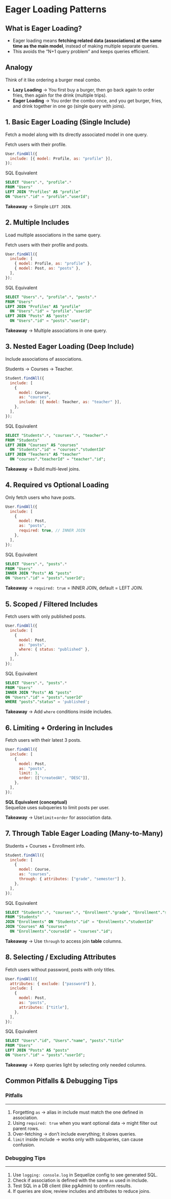 # Eager Loading Patterns

## What is Eager Loading?

- Eager loading means **fetching related data (associations) at the same time as the main model**, instead of making multiple separate queries.
- This avoids the “N+1 query problem” and keeps queries efficient.

## Analogy

Think of it like ordering a burger meal combo.

- **Lazy Loading** → You first buy a burger, then go back again to order fries, then again for the drink (multiple trips).
- **Eager Loading** → You order the combo once, and you get burger, fries, and drink together in one go (single query with joins).

## 1. Basic Eager Loading (Single Include)

Fetch a model along with its directly associated model in one query.

Fetch users with their profile.

```js
User.findAll({
  include: [{ model: Profile, as: "profile" }],
});
```

SQL Equivalent

```sql
SELECT "Users".*, "profile".*
FROM "Users"
LEFT JOIN "Profiles" AS "profile"
ON "Users"."id" = "profile"."userId";
```

**Takeaway** → Simple `LEFT JOIN`.

## 2. Multiple Includes

Load multiple associations in the same query.

Fetch users with their profile and posts.

```js
User.findAll({
  include: [
    { model: Profile, as: "profile" },
    { model: Post, as: "posts" },
  ],
});
```

SQL Equivalent

```sql
SELECT "Users".*, "profile".*, "posts".*
FROM "Users"
LEFT JOIN "Profiles" AS "profile"
  ON "Users"."id" = "profile"."userId"
LEFT JOIN "Posts" AS "posts"
  ON "Users"."id" = "posts"."userId";
```

**Takeaway** → Multiple associations in one query.

## 3. Nested Eager Loading (Deep Include)

Include associations of associations.

Students → Courses → Teacher.

```js
Student.findAll({
  include: [
    {
      model: Course,
      as: "courses",
      include: [{ model: Teacher, as: "teacher" }],
    },
  ],
});
```

SQL Equivalent

```sql
SELECT "Students".*, "courses".*, "teacher".*
FROM "Students"
LEFT JOIN "Courses" AS "courses"
  ON "Students"."id" = "courses"."studentId"
LEFT JOIN "Teachers" AS "teacher"
  ON "courses"."teacherId" = "teacher"."id";
```

**Takeaway** → Build multi-level joins.

## 4. Required vs Optional Loading

Only fetch users who have posts.

```js
User.findAll({
  include: [
    {
      model: Post,
      as: "posts",
      required: true, // INNER JOIN
    },
  ],
});
```

SQL Equivalent

```sql
SELECT "Users".*, "posts".*
FROM "Users"
INNER JOIN "Posts" AS "posts"
ON "Users"."id" = "posts"."userId";
```

**Takeaway** → `required: true` = INNER JOIN, default = LEFT JOIN.

## 5. Scoped / Filtered Includes

Fetch users with only published posts.

```js
User.findAll({
  include: [
    {
      model: Post,
      as: "posts",
      where: { status: "published" },
    },
  ],
});
```

SQL Equivalent

```sql
SELECT "Users".*, "posts".*
FROM "Users"
INNER JOIN "Posts" AS "posts"
ON "Users"."id" = "posts"."userId"
WHERE "posts"."status" = 'published';
```

**Takeaway** → Add `where` conditions inside includes.

## 6. Limiting + Ordering in Includes

Fetch users with their latest 3 posts.

```js
User.findAll({
  include: [
    {
      model: Post,
      as: "posts",
      limit: 3,
      order: [["createdAt", "DESC"]],
    },
  ],
});
```

**SQL Equivalent (conceptual)**<br/>
Sequelize uses subqueries to limit posts per user.

**Takeaway** → Use`limit`+`order` for association data.

## 7. Through Table Eager Loading (Many-to-Many)

Students + Courses + Enrollment info.

```js
Student.findAll({
  include: [
    {
      model: Course,
      as: "courses",
      through: { attributes: ["grade", "semester"] },
    },
  ],
});
```

SQL Equivalent

```sql
SELECT "Students".*, "courses".*, "Enrollment"."grade", "Enrollment"."semester"
FROM "Students"
JOIN "Enrollments" ON "Students"."id" = "Enrollments"."studentId"
JOIN "Courses" AS "courses"
  ON "Enrollments"."courseId" = "courses"."id";
```

**Takeaway** → Use `through` to access join **table** columns.

## 8. Selecting / Excluding Attributes

Fetch users without password, posts with only titles.

```js
User.findAll({
  attributes: { exclude: ["password"] },
  include: [
    {
      model: Post,
      as: "posts",
      attributes: ["title"],
    },
  ],
});
```

SQL Equivalent

```sql
SELECT "Users"."id", "Users"."name", "posts"."title"
FROM "Users"
LEFT JOIN "Posts" AS "posts"
ON "Users"."id" = "posts"."userId";
```

**Takeaway** → Keep queries light by selecting only needed columns.

## Common Pitfalls & Debugging Tips

### Pitfalls<hr/>

1. Forgetting `as` → alias in include must match the one defined in association.
2. Using `required: true` when you want optional data → might filter out parent rows.
3. Over-fetching → don’t include everything; it slows queries.
4. `limit` inside include → works only with subqueries, can cause confusion.

### Debugging Tips<hr/>

1. Use `logging: console.log` in Sequelize config to see generated SQL.
2. Check if association is defined with the same `as` used in include.
3. Test SQL in a DB client (like pgAdmin) to confirm results.
4. If queries are slow, review includes and attributes to reduce joins.
